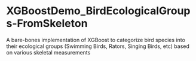 # XGBoostDemo_BirdEcologicalGroups-FromSkeleton
A bare-bones implementation of XGBoost to categorize bird species into their ecological groups (Swimming Birds, Rators, Singing Birds, etc) based on various skeletal measurements
